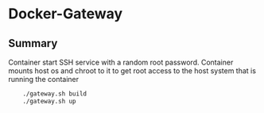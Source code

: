 # Docker-Gateway

## Summary

Container start SSH service with a random root password.
Container mounts host os and chroot to it to get root access
to the host system that is running the container

```sh
    ./gateway.sh build
    ./gateway.sh up
```
